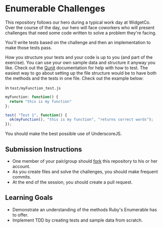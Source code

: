 # Enumerable Challenges

This repository follows our hero during a typical work day at WidgetCo. Over the course of the day, our hero will face coworkers who will present challenges that need some code written to solve a problem they're facing.

You'll write tests based on the challenge and then an implementation to make those tests pass.

How you structure your tests and your code is up to you (and part of the exercise). You can use your own sample data and structure it anyway you like.  Check out the [Qunit](https://api.qunitjs.com/) documentation for help with how to test.  The easiest way to go about setting up the file structure would be to have both the methods and the tests in one file.  Check out the example below:

in `test/myFunction_test.js`

```js
myFunction: function() {
  return "this is my function"
};

test( "Test 1", function() {
  ok(myFunction(), "this is my function", "returns correct words");
});
```

You should make the best possible use of UnderscoreJS.

## Submission Instructions

* One member of your pair/group should [fork][] this repository to his or her account.
* As you create files and solve the challenges, you should make frequent commits.
* At the end of the session, you should create a pull request.

[fork]: https://github.com/turingschool-examples/enumerable-challenges

## Learning Goals

* Demonstrate an understanding of the methods Ruby's Enumerable has to offer.
* Implement TDD by creating tests and sample data from scratch.
